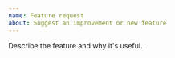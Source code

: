 ```yaml
---
name: Feature request
about: Suggest an improvement or new feature
---
```


Describe the feature and why it's useful.
